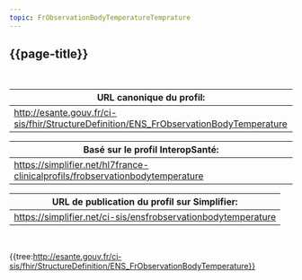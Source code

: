 ```yaml
---
topic: FrObservationBodyTemperatureTemprature
---
```

## {{page-title}}
&nbsp;


|     URL canonique du profil:                                                                  |
|-----------------------------------------------------------------------------------------------|
|     http://esante.gouv.fr/ci-sis/fhir/StructureDefinition/ENS_FrObservationBodyTemperature    |


|     Basé sur le profil InteropSanté:                                                 |
|--------------------------------------------------------------------------------------|
|     https://simplifier.net/hl7france-clinicalprofils/frobservationbodytemperature    |

|     URL de publication du profil sur Simplifier:                     |
|----------------------------------------------------------------------|
|     https://simplifier.net/ci-sis/ensfrobservationbodytemperature    |

&nbsp;

{{tree:http://esante.gouv.fr/ci-sis/fhir/StructureDefinition/ENS_FrObservationBodyTemperature}}

